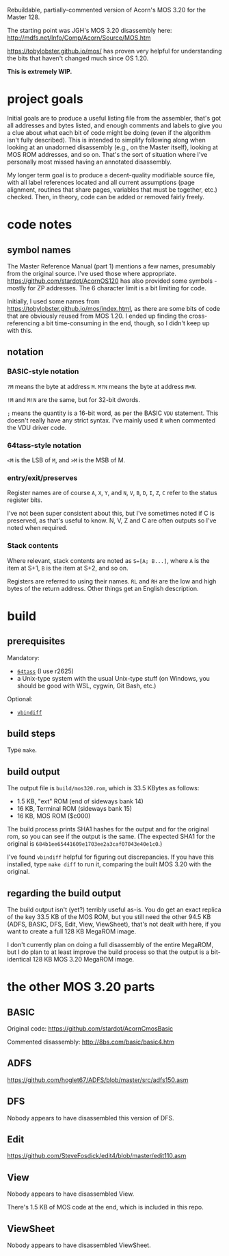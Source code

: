 Rebuildable, partially-commented version of Acorn's MOS 3.20 for the
Master 128.

The starting point was JGH's MOS 3.20 disassembly here:
http://mdfs.net/Info/Comp/Acorn/Source/MOS.htm

https://tobylobster.github.io/mos/ has proven very helpful for
understanding the bits that haven't changed much since OS 1.20.

**This is extremely WIP.** 

# project goals

Initial goals are to produce a useful listing file from the assembler,
that's got all addresses and bytes listed, and enough comments and
labels to give you a clue about what each bit of code might be doing
(even if the algorithm isn't fully described). This is intended to
simplify following along when looking at an unadorned disassembly
(e.g., on the Master itself), looking at MOS ROM addresses, and so on.
That's the sort of situation where I've personally most missed having
an annotated disassembly.

My longer term goal is to produce a decent-quality modifiable source
file, with all label references located and all current assumptions
(page alignment, routines that share pages, variables that must be
together, etc.) checked. Then, in theory, code can be added or removed
fairly freely.

# code notes

## symbol names ##

The Master Reference Manual (part 1) mentions a few names, presumably
from the original source. I've used those where appropriate.
https://github.com/stardot/AcornOS120 has also provided some symbols -
mostly for ZP addresses. The 6 character limit is a bit limiting for
code.

Initially, I used some names from
https://tobylobster.github.io/mos/index.html, as there are some bits
of code that are obviously reused from MOS 1.20. I ended up finding
the cross-referencing a bit time-consuming in the end, though, so I
didn't keep up with this.

## notation ##

### BASIC-style notation

`?M` means the byte at address `M`. `M?N` means the byte at address
`M+N`.

`!M` and `M!N` are the same, but for 32-bit dwords.

`;` means the quantity is a 16-bit word, as per the BASIC `VDU`
statement. This doesn't really have any strict syntax. I've mainly
used it when commented the VDU driver code.

### 64tass-style notation

`<M` is the LSB of `M`, and `>M` is the MSB of M.

### entry/exit/preserves ###

Register names are of course `A`, `X`, `Y`, and `N`, `V`, `B`, `D`,
`I`, `Z`, `C` refer to the status register bits.

I've not been super consistent about this, but I've sometimes noted if
C is preserved, as that's useful to know. N, V, Z and C are often
outputs so I've noted when required.

### Stack contents ###

Where relevant, stack contents are noted as `S=[A; B...]`, where `A`
is the item at S+1, `B` is the item at S+2, and so on.

Registers are referred to using their names. `RL` and `RH` are the low
and high bytes of the return address. Other things get an English
description.

# build

## prerequisites ##

Mandatory:

* [`64tass`](http://tass64.sourceforge.net/) (I use r2625)
* a Unix-type system with the usual Unix-type stuff (on Windows, you
  should be good with WSL, cygwin, Git Bash, etc.)

Optional:

* [`vbindiff`](https://www.cjmweb.net/vbindiff/)

## build steps ##

Type `make`.

## build output

The output file is `build/mos320.rom`, which is 33.5 KBytes as
follows:

- 1.5 KB, "ext" ROM (end of sideways bank 14)
- 16 KB, Terminal ROM (sideways bank 15)
- 16 KB, MOS ROM ($c000)

The build process prints SHA1 hashes for the output and for the
original rom, so you can see if the output is the same. (The expected
SHA1 for the original is `684b1ee65441609e1703ee2a3caf07043e40e1c0`.)

I've found `vbindiff` helpful for figuring out discrepancies. If you
have this installed, type `make diff` to run it, comparing the built
MOS 3.20 with the original.

## regarding the build output ##

The build output isn't (yet?) terribly useful as-is. You do get an
exact replica of the key 33.5 KB of the MOS ROM, but you still need
the other 94.5 KB (ADFS, BASIC, DFS, Edit, View, ViewSheet), that's
not dealt with here, if you want to create a full 128 KB MegaROM
image.

I don't currently plan on doing a full disassembly of the entire
MegaROM, but I do plan to at least improve the build process so that
the output is a bit-identical 128 KB MOS 3.20 MegaROM image.

# the other MOS 3.20 parts

## BASIC

Original code: https://github.com/stardot/AcornCmosBasic

Commented disassembly: http://8bs.com/basic/basic4.htm

## ADFS

https://github.com/hoglet67/ADFS/blob/master/src/adfs150.asm

## DFS

Nobody appears to have disassembled this version of DFS.

## Edit

https://github.com/SteveFosdick/edit4/blob/master/edit110.asm

## View

Nobody appears to have disassembled View.

There's 1.5 KB of MOS code at the end, which is included in this repo.

## ViewSheet

Nobody appears to have disassembled ViewSheet.
